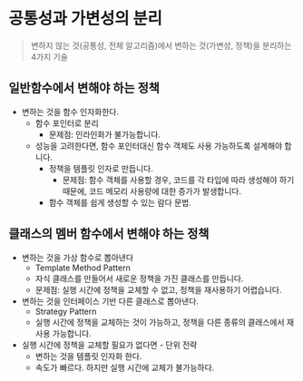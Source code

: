 # 공통성과 가변성의 분리
> 변하지 않는 것(공통성, 전체 알고리즘)에서 변하는 것(가변성, 정책)을 분리하는 4가지 기술

## 일반함수에서 변해야 하는 정책
* 변하는 것을 함수 인자화한다.
  * 함수 포인터로 분리
    * 문제점: 인라인화가 불가능합니다.
  * 성능을 고려한다면, 함수 포인터대신 함수 객체도 사용 가능하도록 설계해야 합니다.
    * 정책을 템플릿 인자로 만듭니다.
      * 문제점: 함수 객체를 사용할 경우, 코드를 각 타입에 따라 생성해야 하기 때문에, 코드 메모리 사용량에 대한 증가가 발생합니다.
    * 함수 객체를 쉽게 생성할 수 있는 람다 문법.

## 클래스의 멤버 함수에서 변해야 하는 정책
* 변하는 것을 가상 함수로 뽑아낸다
  * Template Method Pattern
  * 자식 클래스를 만들어서 새로운 정책을 가진 클래스를 만듭니다.
  * 문제점: 실행 시간에 정책을 교체할 수 없고, 정책을 재사용하기 어렵습니다.
* 변하는 것을 인터페이스 기반 다른 클래스로 뽑아낸다.
  * Strategy Pattern
  * 실행 시간에 정책을 교체하는 것이 가능하고, 정책을 다른 종류의 클래스에서 재사용 가능합니다.
* 실행 시간에 정책을 교체할 필요가 없다면 - 단위 전략
  * 변하는 것을 템플릿 인자화 한다.
  * 속도가 빠르다. 하지만 실행 시간에 교체가 불가능하다.
